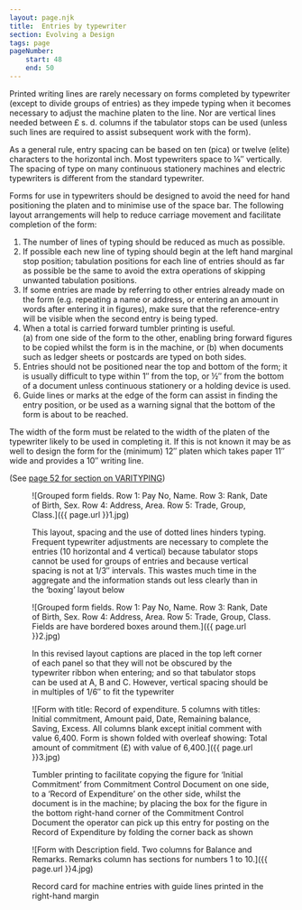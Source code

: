 ```yaml
---
layout: page.njk
title:  Entries by typewriter
section: Evolving a Design
tags: page
pageNumber:
    start: 48
    end: 50
---
```


Printed writing lines are rarely necessary on forms completed by typewriter (except to divide groups of entries) as they impede typing when it becomes necessary to adjust the machine platen to the line. Nor are vertical lines needed between &pound; s. d. columns if the tabulator stops can be used (unless such lines are required to assist subsequent work with the form).

As a general rule, entry spacing can be based on ten (pica) or twelve (elite) characters to the horizontal inch. Most typewriters space to &frac16;&Prime; vertically. The spacing of type on many continuous stationery machines and electric typewriters is different from the standard typewriter.

Forms for use in typewriters should be designed to avoid the need for hand positioning the platen and to minimise use of the space bar. The following layout arrangements will help to reduce carriage movement and facilitate completion of the form:

1. The number of lines of typing should be reduced as much as possible.
2. If possible each new line of typing should begin at the left hand marginal stop position; tabulation positions for each line of entries should as far as possible be the same to avoid the extra operations of skipping unwanted tabulation positions.
3. If some entries are made by referring to other entries already made on the form (e.g. repeating a name or address, or entering an amount in words after entering it in figures), make sure that the reference-entry will be visible when the second entry is being typed.
4. When a total is carried forward tumbler printing is useful.<br/>
(a) from one side of the form to the other, enabling bring forward figures to be copied whilst the form is in the machine, or (b) when documents such as ledger sheets or postcards are typed on both sides.
5. Entries should not be positioned near the top and bottom of the form; it is usually difficult to type within 1&Prime; from the top, or &frac12;&Prime; from the bottom of a document
unless continuous stationery or a holding device is used.
6. Guide lines or marks at the edge of the form can assist in finding the entry position, or be used as a warning signal that the bottom of the form is about to be reached.

The width of the form must be related to the width of the platen of the typewriter likely to be used in completing it. If this is not known it may be as well to design the form for the (minimum) 12&Prime; platen which takes paper 11&Prime; wide and provides a 10&Prime; writing line.

(See [page 52 for section on VARITYPING](/evolving-a-design/use-of-typewriter-characters-for-forms-design#varityping))

<figure>

![Grouped form fields.
Row 1: Pay No, Name.
Row 3: Rank, Date of Birth, Sex.
Row 4: Address, Area.
Row 5: Trade, Group, Class.]({{ page.url }}1.jpg)

<figcaption>
This layout, spacing and the use of dotted lines hinders typing. Frequent typewriter adjustments are necessary to complete the entries (10 horizontal and 4 vertical) because tabulator stops cannot be used for groups of entries and because vertical spacing is not at 1/3&Prime; intervals. This wastes much time in the aggregate and the information stands out less clearly than in the ‘boxing’ layout below
</figcaption>
</figure>

<figure>

![Grouped form fields.
Row 1: Pay No, Name.
Row 3: Rank, Date of Birth, Sex.
Row 4: Address, Area.
Row 5: Trade, Group, Class.
Fields are have bordered boxes around them.]({{ page.url }}2.jpg)

<figcaption>
In this revised layout captions are placed in the top left corner of each panel so that they will not be obscured by the typewriter ribbon when entering; and so that tabulator stops can be used at A, B and C. However, vertical spacing should be in multiples of 1/6&Prime; to fit the typewriter
</figcaption>
</figure>

<figure>

![Form with title: Record of expenditure.
5 columns with titles:
Initial commitment,
Amount paid,
Date,
Remaining balance,
Saving,
Excess.
All columns blank except initial comment with value  6,400.
Form is shown folded with overleaf showing: Total amount of commitment (£) with value of 6,400.]({{ page.url }}3.jpg)

<figcaption>
Tumbler printing to facilitate copying the figure for ‘Initial Commitment’ from Commitment Control Document on one side, to a ‘Record of Expenditure’ on the other side, whilst the document is in the machine; by placing the box for the figure in the bottom right-hand corner of the Commitment Control Document the operator can pick up this entry for posting on the Record of Expenditure by folding the corner back as shown
</figcaption>
</figure>

<figure>

![Form with Description field.
Two columns for Balance and Remarks.
Remarks column has sections for numbers 1 to 10.]({{ page.url }}4.jpg)

<figcaption>
Record card for machine entries with guide lines printed in the right-hand margin
</figcaption>
</figure>
